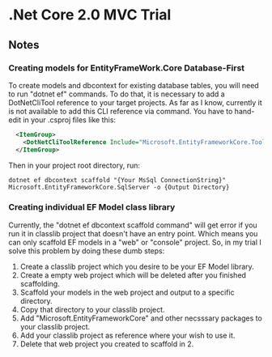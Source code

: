 # .Net Core 2.0 MVC Trial

## Notes

### Creating models for EntityFrameWork.Core Database-First 

To create models and dbcontext for existing database tables, you will need to run "dotnet ef" commands. To do that, it is necessary to add a DotNetCliTool reference to your target projects. As far as I know, currently it is not available to add this CLI reference via command. You have to hand-edit in your .csproj files like this:

```xml
  <ItemGroup>
  	<DotNetCliToolReference Include="Microsoft.EntityFrameworkCore.Tools.DotNet" Version="2.0.0" />
  </ItemGroup>
```

Then in your project root directory, run:

```
dotnet ef dbcontext scaffold "{Your MsSql ConnectionString}" Microsoft.EntityFrameworkCore.SqlServer -o {Output Directory}
```

### Creating individual EF Model class library

Currently, the "dotnet ef dbcontext scaffold command" will get error if you run it in classlib project that doesn't have an entry point. Which means you can only scaffold EF models in a "web" or "console" project. So, in my trial I solve this problem by doing these dumb steps:

1. Create a classlib project which you desire to be your EF Model library.
2. Create a empty web project which will be deleted after you finished scaffolding.
3. Scaffold your models in the web project and output to a specific directory.
4. Copy that directory to your classlib project.
5. Add "Microsoft.EntityFrameworkCore" and other necsssary packages to your classlib project.
6. Add your classlib project as reference where your wish to use it.
7. Delete that web project you created to scaffold in 2.



